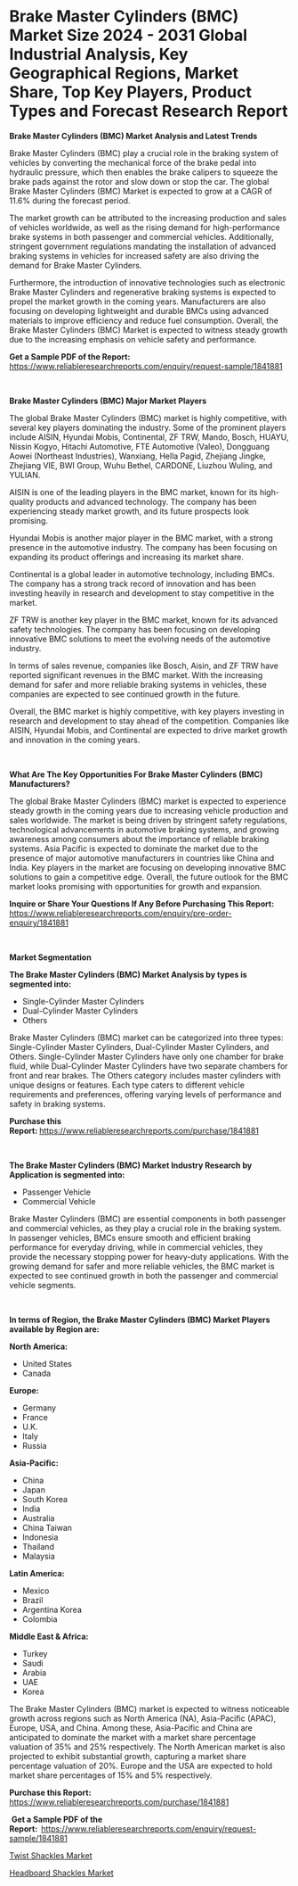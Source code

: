 <p><h1>Brake Master Cylinders (BMC) Market Size 2024 - 2031 Global Industrial Analysis, Key Geographical Regions, Market Share, Top Key Players, Product Types and Forecast Research Report</h1></p><p><strong>Brake Master Cylinders (BMC) Market Analysis and Latest Trends</strong></p>
<p><p>Brake Master Cylinders (BMC) play a crucial role in the braking system of vehicles by converting the mechanical force of the brake pedal into hydraulic pressure, which then enables the brake calipers to squeeze the brake pads against the rotor and slow down or stop the car. The global Brake Master Cylinders (BMC) Market is expected to grow at a CAGR of 11.6% during the forecast period.</p><p>The market growth can be attributed to the increasing production and sales of vehicles worldwide, as well as the rising demand for high-performance brake systems in both passenger and commercial vehicles. Additionally, stringent government regulations mandating the installation of advanced braking systems in vehicles for increased safety are also driving the demand for Brake Master Cylinders.</p><p>Furthermore, the introduction of innovative technologies such as electronic Brake Master Cylinders and regenerative braking systems is expected to propel the market growth in the coming years. Manufacturers are also focusing on developing lightweight and durable BMCs using advanced materials to improve efficiency and reduce fuel consumption. Overall, the Brake Master Cylinders (BMC) Market is expected to witness steady growth due to the increasing emphasis on vehicle safety and performance.</p></p>
<p><strong>Get a Sample PDF of the Report:&nbsp;</strong> <a href="https://www.reliableresearchreports.com/enquiry/request-sample/1841881">https://www.reliableresearchreports.com/enquiry/request-sample/1841881</a></p>
<p>&nbsp;</p>
<p><strong>Brake Master Cylinders (BMC) Major Market Players</strong></p>
<p><p>The global Brake Master Cylinders (BMC) market is highly competitive, with several key players dominating the industry. Some of the prominent players include AISIN, Hyundai Mobis, Continental, ZF TRW, Mando, Bosch, HUAYU, Nissin Kogyo, Hitachi Automotive, FTE Automotive (Valeo), Dongguang Aowei (Northeast Industries), Wanxiang, Hella Pagid, Zhejiang Jingke, Zhejiang VIE, BWI Group, Wuhu Bethel, CARDONE, Liuzhou Wuling, and YULIAN.</p><p>AISIN is one of the leading players in the BMC market, known for its high-quality products and advanced technology. The company has been experiencing steady market growth, and its future prospects look promising.</p><p>Hyundai Mobis is another major player in the BMC market, with a strong presence in the automotive industry. The company has been focusing on expanding its product offerings and increasing its market share.</p><p>Continental is a global leader in automotive technology, including BMCs. The company has a strong track record of innovation and has been investing heavily in research and development to stay competitive in the market.</p><p>ZF TRW is another key player in the BMC market, known for its advanced safety technologies. The company has been focusing on developing innovative BMC solutions to meet the evolving needs of the automotive industry.</p><p>In terms of sales revenue, companies like Bosch, Aisin, and ZF TRW have reported significant revenues in the BMC market. With the increasing demand for safer and more reliable braking systems in vehicles, these companies are expected to see continued growth in the future.</p><p>Overall, the BMC market is highly competitive, with key players investing in research and development to stay ahead of the competition. Companies like AISIN, Hyundai Mobis, and Continental are expected to drive market growth and innovation in the coming years.</p></p>
<p>&nbsp;</p>
<p><strong>What Are The Key Opportunities For Brake Master Cylinders (BMC) Manufacturers?</strong></p>
<p><p>The global Brake Master Cylinders (BMC) market is expected to experience steady growth in the coming years due to increasing vehicle production and sales worldwide. The market is being driven by stringent safety regulations, technological advancements in automotive braking systems, and growing awareness among consumers about the importance of reliable braking systems. Asia Pacific is expected to dominate the market due to the presence of major automotive manufacturers in countries like China and India. Key players in the market are focusing on developing innovative BMC solutions to gain a competitive edge. Overall, the future outlook for the BMC market looks promising with opportunities for growth and expansion.</p></p>
<p><strong>Inquire or Share Your Questions If Any Before Purchasing This Report:</strong> <a href="https://www.reliableresearchreports.com/enquiry/pre-order-enquiry/1841881">https://www.reliableresearchreports.com/enquiry/pre-order-enquiry/1841881</a></p>
<p>&nbsp;</p>
<p><strong>Market Segmentation</strong></p>
<p><strong>The Brake Master Cylinders (BMC) Market Analysis by types is segmented into:</strong></p>
<p><ul><li>Single-Cylinder Master Cylinders</li><li>Dual-Cylinder Master Cylinders</li><li>Others</li></ul></p>
<p><p>Brake Master Cylinders (BMC) market can be categorized into three types: Single-Cylinder Master Cylinders, Dual-Cylinder Master Cylinders, and Others. Single-Cylinder Master Cylinders have only one chamber for brake fluid, while Dual-Cylinder Master Cylinders have two separate chambers for front and rear brakes. The Others category includes master cylinders with unique designs or features. Each type caters to different vehicle requirements and preferences, offering varying levels of performance and safety in braking systems.</p></p>
<p><strong>Purchase this Report:&nbsp;</strong><a href="https://www.reliableresearchreports.com/purchase/1841881">https://www.reliableresearchreports.com/purchase/1841881</a></p>
<p>&nbsp;</p>
<p><strong>The Brake Master Cylinders (BMC) Market Industry Research by Application is segmented into:</strong></p>
<p><ul><li>Passenger Vehicle</li><li>Commercial Vehicle</li></ul></p>
<p><p>Brake Master Cylinders (BMC) are essential components in both passenger and commercial vehicles, as they play a crucial role in the braking system. In passenger vehicles, BMCs ensure smooth and efficient braking performance for everyday driving, while in commercial vehicles, they provide the necessary stopping power for heavy-duty applications. With the growing demand for safer and more reliable vehicles, the BMC market is expected to see continued growth in both the passenger and commercial vehicle segments.</p></p>
<p>&nbsp;</p>
<p><strong>In terms of Region, the Brake Master Cylinders (BMC) Market Players available by Region are:</strong></p>
<p>
    <p> <strong> North America: </strong>
        <ul>
            <li>United States</li>
            <li>Canada</li>
        </ul>
        </p> 
    <p> <strong> Europe: </strong>
        <ul>
            <li>Germany</li>
            <li>France</li>
            <li>U.K.</li>
            <li>Italy</li>
            <li>Russia</li>
        </ul>
        </p> 
    <p> <strong> Asia-Pacific: </strong>
        <ul>
            <li>China</li>
            <li>Japan</li>
            <li>South Korea</li>
            <li>India</li>
            <li>Australia</li>
            <li>China Taiwan</li>
            <li>Indonesia</li>
            <li>Thailand</li>
            <li>Malaysia</li>
        </ul>
        </p> 
    <p> <strong> Latin America: </strong>
        <ul>
            <li>Mexico</li>
            <li>Brazil</li>
            <li>Argentina Korea</li>
            <li>Colombia</li>
        </ul>
        </p> 
    <p> <strong> Middle East & Africa: </strong>
        <ul>
            <li>Turkey</li>
            <li>Saudi</li>
            <li>Arabia</li>
            <li>UAE</li>
            <li>Korea</li>
        </ul>
    </p>
    </p>
<p><p>The Brake Master Cylinders (BMC) market is expected to witness noticeable growth across regions such as North America (NA), Asia-Pacific (APAC), Europe, USA, and China. Among these, Asia-Pacific and China are anticipated to dominate the market with a market share percentage valuation of 35% and 25% respectively. The North American market is also projected to exhibit substantial growth, capturing a market share percentage valuation of 20%. Europe and the USA are expected to hold market share percentages of 15% and 5% respectively.</p></p>
<p><strong>Purchase this Report: </strong><a href="https://www.reliableresearchreports.com/purchase/1841881">https://www.reliableresearchreports.com/purchase/1841881</a></p>
<p>&nbsp;<strong>Get a Sample PDF of the Report:&nbsp;&nbsp;</strong><a href="https://www.reliableresearchreports.com/enquiry/request-sample/1841881">https://www.reliableresearchreports.com/enquiry/request-sample/1841881</a></p>
<p><strong></strong></p>
<p><p><a href="https://issuu.com/reportprime-2/docs/twist-shackles-market-size-2030.pptx">Twist Shackles Market</a></p><p><a href="https://issuu.com/reportprime-2/docs/headboard-shackles-market-size-2030.pptx">Headboard Shackles Market</a></p></p>
